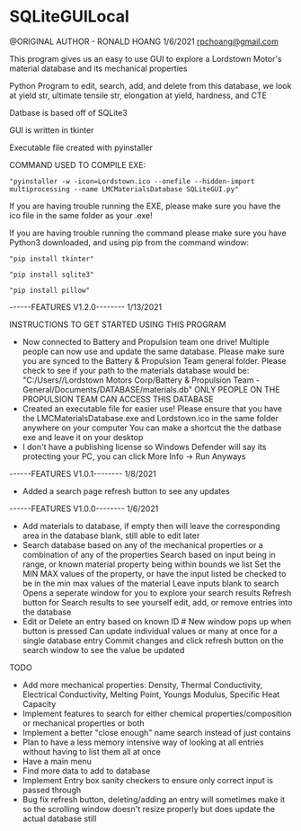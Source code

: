 # SQLiteGUILocal

 @ORIGINAL AUTHOR - RONALD HOANG 1/6/2021 rpchoang@gmail.com

 This program gives us an easy to use GUI to explore a Lordstown Motor's material database and its mechanical properties
 
 Python Program to edit, search, add, and delete from this database, we look at yield str, ultimate tensile str, elongation at yield, hardness, and CTE
 
 Datbase is based off of SQLite3
 
 GUI is written in tkinter
 
 Executable file created with pyinstaller

 COMMAND USED TO COMPILE EXE: 
 
	"pyinstaller -w -icon=Lordstown.ico --onefile --hidden-import multiprocessing --name LMCMaterialsDatabase SQLiteGUI.py"
	
 If you are having trouble running the EXE, please make sure you have the ico file in the same folder as your .exe!
 
 If you are having trouble running the command please make sure you have Python3 downloaded, and using pip from the command window:
	
	"pip install tkinter"
	
	"pip install sqlite3"
	
	"pip install pillow"


 ------FEATURES V1.2.0-------- 	1/13/2021
 
 INSTRUCTIONS TO GET STARTED USING THIS PROGRAM
	
 - Now connected to Battery and Propulsion team one drive! Multiple people can now use and update the same database. 
 		Please make sure you are synced to the Battery & Propulsion Team general folder. Please check to see if your path to the materials database would be:
 		"C:/Users/<YOUR USENAME>/Lordstown Motors Corp/Battery & Propulsion Team - General/Documents/DATABASE/materials.db"
 		ONLY PEOPLE ON THE PROPULSION TEAM CAN ACCESS THIS DATABASE
 - Created an executable file for easier use! Please ensure that you have the LMCMaterialsDatabase.exe and Lordstown.ico in the same folder anywhere on your computer
 		You can make a shortcut the the datbase exe and leave it on your desktop
 - I don't have a publishing license so Windows Defender will say its protecting your PC, you can click More Info -> Run Anyways

 ------FEATURES V1.0.1--------
 	1/8/2021
	
 - Added a search page refresh button to see any updates

  ------FEATURES V1.0.0--------
  	1/6/2021
	
 - Add materials to database, if empty then will leave the corresponding area in the database blank, still able to edit later
 - Search database based on any of the mechanical properties or a combination of any of the properties 
 		Search based on input being in range, or known material property being within bounds we list
 		Set the MIN MAX values of the property, or have the input listed be checked to be in the min max values of the material
 		Leave inputs blank to search 
 		Opens a seperate window for you to explore your search results
 		Refresh button for Search results to see yourself edit, add, or remove entries into the database
 - Edit or Delete an entry based on known ID #
 		New window pops up when button is pressed 
 		Can update individual values or many at once for a single database entry
 		Commit changes and click refresh button on the search window to see the value be updated

 TODO
 - Add more mechanical properties: Density, Thermal Conductivity, Electrical Conductivity, Melting Point, Youngs Modulus, Specific Heat Capacity
 - Implement features to search for either chemical properties/composition or mechanical properties or both
 - Implement a better "close enough" name search instead of just contains
 - Plan to have a less memory intensive way of looking at all entries without having to list them all at once
 - Have a main menu
 - Find more data to add to database
 - Implement Entry box sanity checkers to ensure only correct input is passed through
 - Bug fix refresh button, deleting/adding an entry will sometimes make it so the scrolling window doesn't resize properly but does update the actual database still
